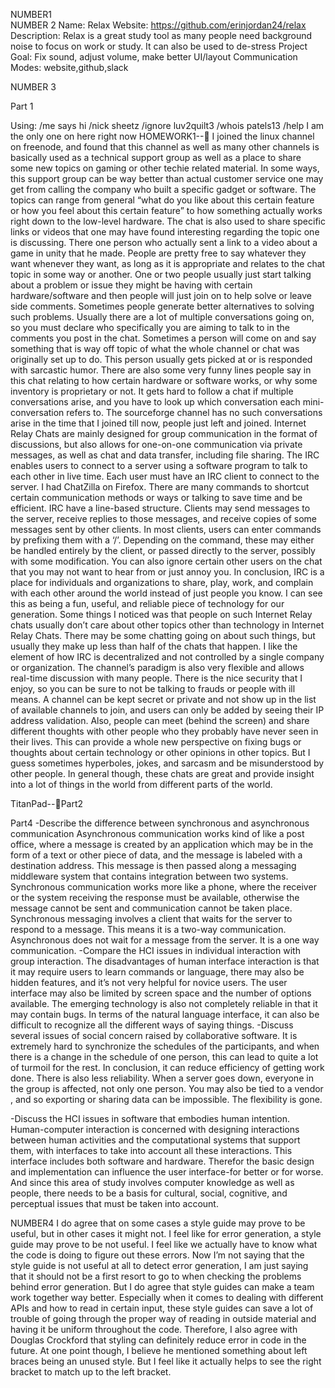 NUMBER1  
NUMBER 2
Name: Relax
Website: https://github.com/erinjordan24/relax
Description: Relax is a great study tool as many people need background noise to focus on work or study. It can also be used to de-stress
Project Goal: Fix sound, adjust volume, make better UI/layout
Communication Modes: website,github,slack


NUMBER 3

Part 1
 
Using:
/me says hi
/nick sheetz
/ignore luv2quilt3
/whois patels13
/help
I am the only one on here right now
HOMEWORK1--
	I joined the linux channel on freenode, and found that this channel as well as many other channels is basically used as a technical support group as well as a place to share some new topics on gaming or other techie related material. In some ways, this support group can be way better than actual customer service one may get from calling the company who built a specific gadget or software. The topics can range from general “what do you like about this certain feature or how you feel about this certain feature” to how something actually works right down to the low-level hardware. The chat is also used to share specific links or videos that one may have found interesting regarding the topic one is discussing. There one person who actually sent a link to a video about a game in unity that he made. People are pretty free to say whatever they want whenever they want, as long as it is appropriate and relates to the chat topic in some way or another. One or two people usually just start talking about a problem or issue they might be having with certain hardware/software and then people will just join on to help solve or leave side comments. Sometimes people generate better alternatives to solving such problems. Usually there are a lot of multiple conversations going on, so you must declare who specifically you are aiming to talk to in the comments you post in the chat. Sometimes a person will come on and say something that is way off topic of what the whole channel or chat was originally set up to do. This person usually gets picked at or is responded with sarcastic humor. There are also some very funny lines people say in this chat relating to how certain hardware or software works, or why some inventory is proprietary or not. It gets hard to follow a chat if multiple conversations arise, and you have to look up which conversation each mini-conversation refers to. The sourceforge channel has no such conversations arise in the time that I joined till now, people just left and joined. Internet Relay Chats are mainly designed for group communication in the format of discussions, but also allows for one-on-one communication via private messages, as well as chat and data transfer, including file sharing. 
	The IRC enables users to connect to a server using a software program to talk to each other in live time. Each user must have an IRC client to connect to the server. I had ChatZilla on Firefox. There are many commands to shortcut certain communication methods or ways or talking to save time and be efficient. IRC have a line-based structure. Clients may send messages to the server, receive replies to those messages, and receive copies of some messages sent by other clients. In most clients, users can enter commands by prefixing them with a ‘/’. Depending on the command, these may either be handled entirely by the client, or passed directly to the server, possibly with some modification.  You can also ignore certain other users on the chat that you may not want to hear from or just annoy you. In conclusion, IRC is a place for individuals and organizations to share, play, work, and complain with each other around the world instead of just people you know. I can see this as being a fun, useful, and reliable piece of technology for our generation. 
	Some things I noticed was that people on such Internet Relay chats usually don’t care about other topics other than technology in Internet Relay Chats. There may be some chatting going on about such things, but usually they make up less than half of the chats that happen. I like the element of how IRC is decentralized and not controlled by a single company or organization. The channel’s paradigm is also very flexible and allows real-time discussion with many people. There is the nice security that I enjoy, so you can be sure to not be talking to frauds or people with ill means. A channel can be kept secret or private and not show up in the list of available channels to join, and users can only be added by seeing their IP address validation. Also, people can meet (behind the screen) and share different thoughts with other people who they probably have never seen in their lives. This can provide a whole new perspective on fixing bugs or thoughts about certain technology or other opinions in other topics. But I guess sometimes hyperboles, jokes, and sarcasm and be misunderstood by other people. In general though, these chats are great and provide insight into a lot of things in the world from different parts of the world. 


TitanPad--Part2

 
Part4
-Describe the difference between synchronous and asynchronous communication
Asynchronous communication works kind of like a post office, where a message is created by an application which may be in the form of a text or other piece of data, and the message is labeled with a destination address. This message is then passed along a messaging middleware system that contains integration between two systems. Synchronous communication works more like a phone, where the receiver or the system receiving the response must be available, otherwise the message cannot be sent and communication cannot be taken place. Synchronous messaging involves a client that waits for the server to respond to a message. This means it is a two-way communication. Asynchronous does not wait for a message from the server. It is a one way communication.
-Compare the HCI issues in individual interaction with group interaction.
The disadvantages of human interface interaction is that it may require users to learn commands or language, there may also be hidden features, and it’s not very helpful for novice users. The user interface may also be limited by screen space and the number of options available. The emerging technology is also not completely reliable in that it may contain bugs. In terms of the natural language interface, it can also be difficult to recognize all the different ways of saying things. 
-Discuss several issues of social concern raised by collaborative software.
It is extremely hard to synchronize the schedules of the participants, and when there is a change in the schedule of one person, this can lead to quite a lot of turmoil for the rest. In conclusion, it can reduce efficiency of getting work done. There is also less reliability. When a server goes down, everyone in the group is affected, not only one person. You may also be tied to a vendor , and so exporting or sharing data can be impossible. The flexibility is gone.

 -Discuss the HCI issues in software that embodies human intention.
Human-computer interaction is concerned with designing interactions between human activities and the computational systems that support them, with interfaces to take into account all these interactions. This interface includes both software and hardware. Therefor the basic design and implementation can influence the user interface-for better or for worse. And since this area of study involves computer knowledge as well as people, there needs to be a basis for cultural, social, cognitive, and perceptual issues that must be taken into account. 

NUMBER4
I do agree that on some cases a style guide may prove to be useful, but in other cases it might not. I feel like for error generation, a style guide may prove to be not useful. I feel like we actually have to know what the code is doing to figure out these errors. Now I’m not saying that the style guide is not useful at all to detect error generation, I am just saying that it should not be a first resort to go to when checking the problems behind error generation. But I do agree that style guides can make a team work together way better. Especially when it comes to dealing with different APIs and how to read in certain input, these style guides can save a lot of trouble of going through the proper way of reading in outside material and having it be uniform throughout the code. Therefore, I also agree with Douglas Crockford that styling can definitely reduce error in code in the future. At one point though, I believe he mentioned something about left braces being an unused style. But I feel like it actually helps to see the right bracket to match up to the left bracket. 
